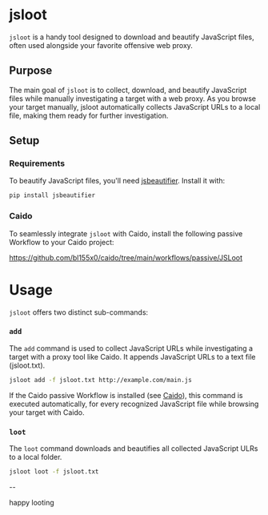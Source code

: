 # jsloot

`jsloot` is a handy tool designed to download and beautify JavaScript files, often used alongside your favorite offensive web proxy.

## Purpose

The main goal of `jsloot` is to collect, download, and beautify JavaScript files while manually investigating a target with a web proxy. 
As you browse your target manually, jsloot automatically collects JavaScript URLs to a local file, making them ready for further investigation.

## Setup

### Requirements

To beautify JavaScript files, you'll need [jsbeautifier](https://pypi.org/project/jsbeautifier/). Install it with:

```bash
pip install jsbeautifier
```

### Caido

To seamlessly integrate `jsloot` with Caido, install the following passive Workflow to your Caido project:

https://github.com/bl155x0/caido/tree/main/workflows/passive/JSLoot


# Usage
`jsloot` offers two distinct sub-commands:


### `add`
The `add` command is used to collect JavaScript URLs while investigating a target with a proxy tool like Caido. 
It appends JavaScript URLs to a text file (jsloot.txt).

```bash
jsloot add -f jsloot.txt http://example.com/main.js
```
If the Caido passive Workflow is installed (see [Caido](#Caido)), this command is executed automatically,
for every recognized JavaScript file while browsing your target with Caido.

### `loot`

The `loot` command downloads and beautifies all collected JavaScript ULRs to a local folder.
``` bash
jsloot loot -f jsloot.txt
```



--

happy looting
